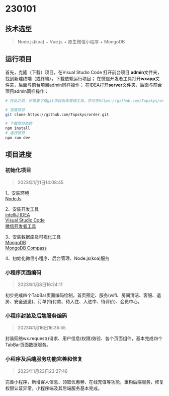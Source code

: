 # 230101

## 技术选型
> Node.js(koa) + Vue.js + 原生微信小程序 + MongoDB


## 运行项目

首先，克隆（下载）项目，在Visual Studio Code 打开前台项目 **admin**文件夹，找到新建终端（或终端），下载依赖运行项目；
在微信开发者工具打开**wxapp**文件夹，后面与前台项目admin同样操作；
在IDEA打开**server**文件夹，后面与前台项目admin同样操作：
```bash
# 在此之前，你需要下载git项目版本管理工具，亦可在https://github.com/Topskys/order.git上直接下载项目zip再导入编译器运行

# 克隆项目
git clone https://github.com/Topskys/order.git

# 下载项目依赖
npm install
# 运行项目
npm run dev
```



## 项目进度

### 初始化项目
> 2023年1月1日14:08:45

1、安装环境  
[NodeJs](https://nodejs.org/dist/v18.13.0/node-v18.13.0-x64.msi)

2、安装开发工具  
[intelliJ IDEA](https://www.jetbrains.com/)  
[Visual Studio Code](https://code.visualstudio.com/)  
[微信开发者工具](https://developers.weixin.qq.com/miniprogram/dev/devtools/download.html)

3、安装数据库及可视化工具  
[MongoDB](https://www.mongodb.com/)  
[MongoDB Compass](https://www.mongodb.com/products/compass)

4、初始化微信小程序、后台管理、Node.js(koa)服务  

### 小程序页面编码
> 2023年1月8日16:24:11

初步完成四个TabBar页面编码绘制，首页预定、服务(wifi、房间清洁、客服、退房、安全通道)、订单(待付款、待入住、入驻中、待评价)、会员中心。


### 小程序封装及后端服务编码
> 2023年1月16日16:35:55

封装网络wx.request()请求、用户信息(权限)效验、各个页面组件，基本完成四个TabBar页面数据服务。


### 小程序及后端服务功能完善和修复
> 2023年1月23日23:27:46

完善小程序，新增客人信息、领取优惠劵、在线充值等功能，重构后端服务，修复权限认证异常。小程序端及其后端服务基本完成。


